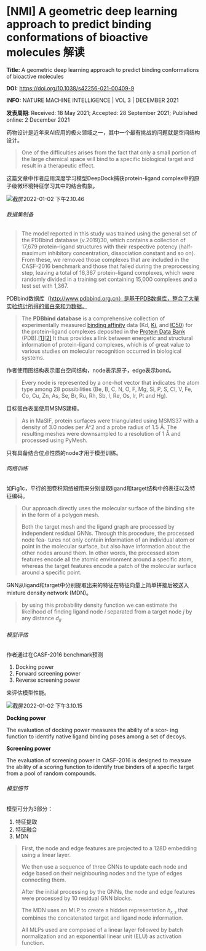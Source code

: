 # [NMI] A geometric deep learning approach to predict binding conformations of bioactive molecules 解读


**Title:** A geometric deep learning approach to predict binding conformations of bioactive molecules

**DOI:** https://doi.org/10.1038/s42256-021-00409-9

**INFO:** NATURE MACHINE INTELLIGENCE | VOL 3 | DECEMBER 2021

**发表周期**: Received: 18 May 2021; Accepted: 28 September 2021; Published online: 2 December 2021



药物设计是近年来AI应用的极火领域之一，其中一个最有挑战的问题就是空间结构设计。

> One of the difficulties arises from the fact that only a small portion of the large chemical space will bind to a specific biological target and result in a therapeutic effect. 

这篇文章中作者应用深度学习模型DeepDock捕获protein-ligand complex中的原子级微环境特征学习其中的结合构象。

![截屏2022-01-02 下午2.10.46](https://cdn.jsdelivr.net/gh/JoshuaChou2018/oss@main/uPic/%E6%88%AA%E5%B1%8F2022-01-02%20%E4%B8%8B%E5%8D%882.10.46.otVkvK.png)

###### 数据集制备

> The model reported in this study was trained using the general set of the PDBbind database (v.2019)30, which contains a collection of 17,679 protein–ligand structures with their respective potency (half-maximum inhibitory concentration, dissociation constant and so on). From these, we removed those complexes that are included in the CASF-2016 benchmark and those that failed during the preprocessing step, leaving a total of 16,367 protein–ligand complexes, which were randomly divided in a training set containing 15,000 complexes and a test set with 1,367. 

PDBbind数据库（http://www.pdbbind.org.cn）是基于PDB数据库，整合了大量实验统计所得的蛋白亲和力数据。

> The **PDBbind database** is a comprehensive collection of experimentally measured [binding affinity](https://en.wikipedia.org/wiki/Binding_affinity) data (Kd, [Ki](https://en.wikipedia.org/wiki/Dissociation_constant), and [IC50](https://en.wikipedia.org/wiki/IC50)) for the protein-ligand complexes deposited in the [Protein Data Bank](https://en.wikipedia.org/wiki/Protein_Data_Bank) (PDB).[[1\]](https://en.wikipedia.org/wiki/PDBbind_database#cite_note-pmid15943484-1)[[2\]](https://en.wikipedia.org/wiki/PDBbind_database#cite_note-pmid15163179-2) It thus provides a link between energetic and structural information of protein-ligand complexes, which is of great value to various studies on molecular recognition occurred in biological systems.

作者使用图结构表示蛋白空间结构，node表示原子，edge表示bond。

> Every node is represented by a one-hot vector that indicates the atom type among 28 possibilities (Be, B, C, N, O, F, Mg, Si, P, S, Cl, V, Fe, Co, Cu, Zn, As, Se, Br, Ru, Rh, Sb, I, Re, Os, Ir, Pt and Hg).

目标蛋白表面使用MSMS建模。

> As in MaSIF, protein surfaces were triangulated using MSMS37 with a density of 3.0 nodes per Å^2 and a probe radius of 1.5 Å. The resulting meshes were downsampled to a resolution of 1 Å and processed using PyMesh. 

只有具备结合位点性质的node才用于模型训练。

###### 网络训练

如Fig1c，平行的图卷积网络被用来分别提取ligand和target结构中的表征以及特征编码。

> Our approach directly uses the molecular surface of the binding site in the form of a polygon mesh.
>
> Both the target mesh and the ligand graph are processed by independent residual GNNs. Through this procedure, the processed node fea- tures not only contain information of an individual atom or point in the molecular surface, but also have information about the other nodes around them. In other words, the processed atom features encode all the atomic environment around a specific atom, whereas the target features encode a patch of the molecular surface around a specific point. 

GNN从ligand和target中分别提取出来的特征在特征向量上简单拼接后被送入mixture density network (MDN)。

> by using this probability density function we can estimate the likelihood of finding ligand node *i* separated from a target node *j* by any distance $d_{ij}$.

###### 模型评估

作者通过在CASF-2016 benchmark预测

1. Docking power
2. Forward screening power
3. Reverse screening power

来评估模型性能。

![截屏2022-01-02 下午3.10.15](https://cdn.jsdelivr.net/gh/JoshuaChou2018/oss@main/uPic/%E6%88%AA%E5%B1%8F2022-01-02%20%E4%B8%8B%E5%8D%883.10.15.gyxGcK.png)

**Docking power**

The evaluation of docking power measures the ability of a scor- ing function to identify native ligand binding poses among a set of decoys.

**Screening power**

The evaluation of screening power in CASF-2016 is designed to measure the ability of a scoring function to identify true binders of a specific target from a pool of random compounds. 

###### 模型细节

模型可分为3部分：

1. 特征提取
2. 特征融合
3. MDN

> First, the node and edge features are projected to a 128D embedding using a linear layer.
>
> We then use a sequence of three GNNs to update each node and edge based on their neighbouring nodes and the type of edges connecting them.
>
> After the initial processing by the GNNs, the node and edge features were processed by 10 residual GNN blocks.
>
> The MDN uses an MLP to create a hidden representation $h_{r,s}$ that combines the concatenated target and ligand node information.
>
> All MLPs used are composed of a linear layer followed by batch normalization and an exponential linear unit (ELU) as activation function. 

